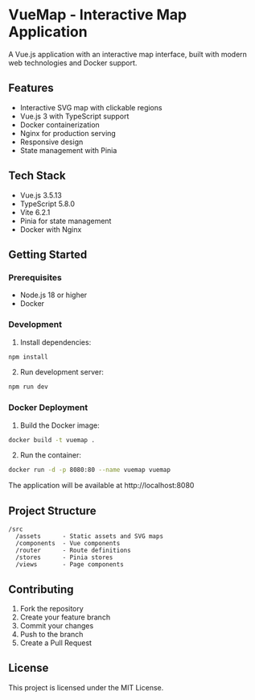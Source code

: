 # VueMap - Interactive Map Application

A Vue.js application with an interactive map interface, built with modern web technologies and Docker support.

## Features

- Interactive SVG map with clickable regions
- Vue.js 3 with TypeScript support
- Docker containerization
- Nginx for production serving
- Responsive design
- State management with Pinia

## Tech Stack

- Vue.js 3.5.13
- TypeScript 5.8.0
- Vite 6.2.1
- Pinia for state management
- Docker with Nginx

## Getting Started

### Prerequisites

- Node.js 18 or higher
- Docker

### Development

1. Install dependencies:
```bash
npm install
```

2. Run development server:
```bash
npm run dev
```

### Docker Deployment

1. Build the Docker image:
```bash
docker build -t vuemap .
```

2. Run the container:
```bash
docker run -d -p 8080:80 --name vuemap vuemap
```

The application will be available at http://localhost:8080

## Project Structure

```
/src
  /assets      - Static assets and SVG maps
  /components  - Vue components
  /router      - Route definitions
  /stores      - Pinia stores
  /views       - Page components
```

## Contributing

1. Fork the repository
2. Create your feature branch
3. Commit your changes
4. Push to the branch
5. Create a Pull Request

## License

This project is licensed under the MIT License.

